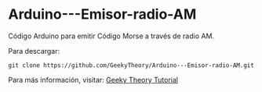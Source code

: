 Arduino---Emisor-radio-AM
=========================

Código Arduino para emitir Código Morse a través de radio AM.


Para descargar:
~~~
git clone https://github.com/GeekyTheory/Arduino---Emisor-radio-AM.git
~~~

Para más información, visitar: [Geeky Theory Tutorial](http://www.geekytheory.com/transmisor-de-codigo-morse-por-radio-am-con-arduino/ "")
